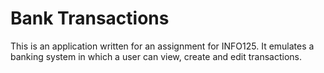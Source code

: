 # Bank Transactions
 This is an application written for an assignment for INFO125.  It emulates a banking system in which a user can view, create and edit transactions.
